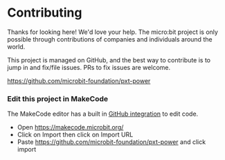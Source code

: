 # Contributing

Thanks for looking here! We'd love your help. The micro:bit project is only
possible through contributions of companies and individuals around the world.

This project is managed on GitHub, and the best way to contribute is to jump in
and fix/file issues. PRs to fix issues are welcome.

https://github.com/microbit-foundation/pxt-power


### Edit this project in MakeCode

The MakeCode editor has a built in [GitHub integration](https://makecode.microbit.org/github) to edit code.
- Open https://makecode.microbit.org/
- Click on Import then click on Import URL
- Paste https://github.com/microbit-foundation/pxt-power and click import

